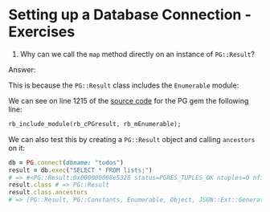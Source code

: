 # Setting up a Database Connection - Exercises

1. Why can we call the `map` method directly on an instance of `PG::Result`?

Answer:

This is because the `PG::Result` class includes the `Enumerable` module:

We can see on line 1215 of the [source code](https://github.com/ged/ruby-pg/blob/219f33223b7fa9f3d352e993ccb0eaa598a05e1a/ext/pg_result.c) for the PG gem the following line:

```ruby
rb_include_module(rb_cPGresult, rb_mEnumerable);
```

We can also test this by creating a `PG::Result` object and calling `ancestors` on it:

```ruby
db = PG.connect(dbname: "todos")
result = db.exec("SELECT * FROM lists;")
# => #<PG::Result:0x000000008e5328 status=PGRES_TUPLES_OK ntuples=0 nfields=2 cmd_tuples=0>
result.class # => PG::Result
result.class.ancestors
# => [PG::Result, PG::Constants, Enumerable, Object, JSON::Ext::Generator::GeneratorMethods::Object, Kernel, BasicObject]
```
